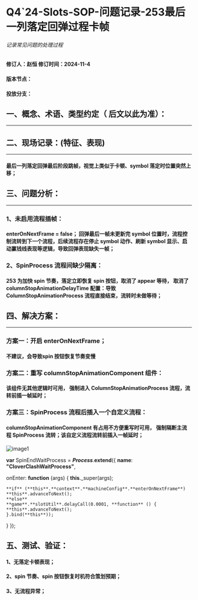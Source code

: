 # Q4\`24-Slots-SOP-问题记录-253最后一列落定回弹过程卡帧

###### *记录常见问题的处理过程*

#### 修订人：赵恒	 	修订时间：2024-11-4

#### 版本节点：

#### 投放分支：

## 一、概念、术语、类型约定（ 后文以此为准）：

---

## 二、现场记录：(特征、表现)

---

#### 最后一列落定回弹最后阶段跳帧，视觉上类似于卡顿、symbol 落定时位置突然上移；

## 三、问题分析：

---

### 1、未启用流程插帧：

#### enterOnNextFrame \= false； 回弹最后一帧未更新完 symbol 位置时，流程控制流转到下一个流程，后续流程存在停止 symbol 动作、刷新 symbol 显示、启动赢钱线表现等逻辑，导致回弹表现缺失一帧；

### 2、SpinProcess 流程间缺少隔离：

#### 253 为加快 spin 节奏，落定立即恢复 spin 按钮，取消了 appear 等待， 取消了columnStopAnimationDelayTime 配置：导致 ColumnStopAnimationProcess 流程直接结束，流转时未做等待；

## 四、解决方案：

---

### 方案一：开启 enterOnNextFrame；

#### 不建议，会导致spin 按钮恢复节奏变慢

### 方案二：重写 columnStopAnimationComponent 组件：

#### 该组件无其他逻辑时可用， 强制进入 ColumnStopAnimationProcess 流程，流转前插一帧延时；

### 方案三：SpinProcess 流程后插入一个自定义流程：

#### columnStopAnimationComponent 有占用不方便重写时可用， 强制隔断主流程 SpinProcess 流转；该自定义流程流转前插入一帧延时；

![image1](http://localhost:5173/WTC-Docs/assets/1758727509963_c5c91587.png)

**var** SpinEndWaitProcess \= ***Process***.**extend**({
   **name**: **"CloverClashWaitProcess"**,

   onEnter: **function** (args) {
    **this**.\_super(args);

    **if** (**this**.**context**.**machineConfig**.**enterOnNextFrame**)
    **this**.advanceToNext();
    **else**
    **game**.**slotUtil**.delayCall(0.0001, **function** () {
    **this**.advanceToNext();
    }.bind(**this**));
   }
});

## 五、测试、验证：

#### 1、无落定卡顿表现；

#### 2、spin 节奏、spin 按钮恢复时机符合策划预期；

#### 3、无流程异常；
